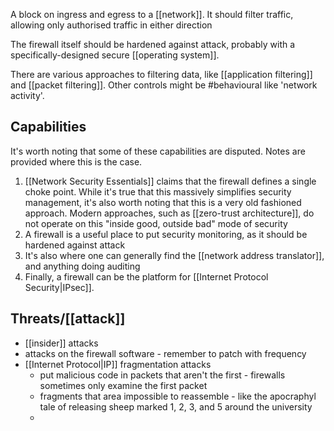 A block on ingress and egress to a [[network]]. It should filter traffic, allowing only authorised traffic in either direction

The firewall itself should be hardened against attack, probably with a specifically-designed secure [[operating system]].

There are various approaches to filtering data, like [[application filtering]] and [[packet filtering]]. Other controls might be #behavioural like 'network activity'.

## Capabilities
It's worth noting that some of these capabilities are disputed. Notes are provided where this is the case.
1. [[Network Security Essentials]] claims that the firewall defines a single choke point. While it's true that this massively simplifies security management, it's also worth noting that this is a very old fashioned approach. Modern approaches, such as [[zero-trust architecture]], do not operate on this "inside good, outside bad" mode of security
2. A firewall is a useful place to put security monitoring, as it should be hardened against attack
3. It's also where one can generally find the [[network address translator]], and anything doing auditing
4. Finally, a firewall can be the platform for [[Internet Protocol Security|IPsec]]. 

## Threats/[[attack]]
- [[insider]] attacks
- attacks on the firewall software - remember to patch with frequency
- [[Internet Protocol|IP]] fragmentation attacks
	- put malicious code in packets that aren't the first - firewalls sometimes only examine the first packet
	- fragments that area impossible to reassemble - like the apocraphyl tale of releasing sheep marked 1, 2, 3, and 5 around the university
	- 